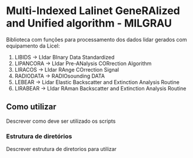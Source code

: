 # Multi-Indexed Lalinet GeneRAlized and Unified algorithm - MILGRAU
Biblioteca com funções para processamento dos dados lidar gerados com equipamento da Licel:
01. LIBIDS -> LIdar BInary Data Standardized
03. LIPANCORA -> LIdar Pre-ANalysis CORrection Algorithm
04. LIRACOS -> LIdar RAnge COrrection Signal
05. RADIODATA -> RADIOsounding DATA
06. LEBEAR -> Lidar Elastic Backscatter and Extinction Analysis Routine
07. LIRABEAR -> LIdar RAman Backscatter and Extinction Analysis Routine

## Como utilizar
Descrever como deve ser utilizado os scripts
### Estrutura de diretórios
Descrever estrutura de diretorios para utilizar 

